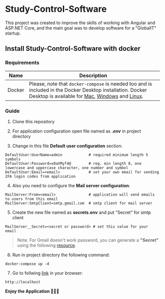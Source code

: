 # Study-Control-Software

This project was created to improve the skills of working with Angular and ASP.NET Core, and the main goal was to develop software for a "GlobalIT" startup.

## Install Study-Control-Software with docker

### Requirements

| Name   | Description |
| ------ | ----------- |
| Docker | Please, note that `docker-compose` is needed too and is included in the Docker Desktop installation. Docker Desktop is available for [Mac](https://docs.docker.com/desktop/install/mac-install/), [Windows](https://docs.docker.com/desktop/install/windows-install/) and [Linux](https://docs.docker.com/desktop/install/linux-install/). |

### Guide

1. Clone this repository

2. For application configuration open file named as ***.env*** in project directory

3. Change in this file **Default user configuration** section:

```
DefaultUser:UserName=admin            # required minimum length 5 symbols
DefaultUser:Password=x0aVMyf4@        # req. min length 8, one lowercase and uppercase character, one number and symbol
DefaultUser:Email=<email>             # set your own email for sending 2FA login codes from application
```

4. Also you need to configure the **Mail server configuration**:

```
MailServer:From=<email>               # application will send emails to users from this email
MailServer:SmtpClient=smtp.gmail.com  # smtp client for mail server
```

5. Create the new file named as **secrets.env** and put "Secret" for smtp client

```
MailServer__Secret=<secret or password> # set this value for your email
```

> Note. For Gmail doesn't work password, you can generate a **"Secret"** using the following [resource](https://support.google.com/accounts/answer/185833?hl=en).


6. Run in project directory the following command:

```
docker-compose up -d
```

7. Go to follwing [link](http://localhost) in your browser:

```
http://localhost
```

**Enjoy the Application 🎁🎉✨**